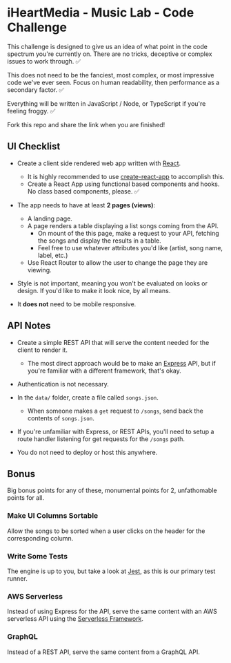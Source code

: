 # iHeartMedia - Music Lab - Code Challenge

This challenge is designed to give us an idea of what point in the code spectrum you're currently on.
There are no tricks, deceptive or complex issues to work through. ✅

This does not need to be the fanciest, most complex, or most impressive code we've ever seen.
Focus on human readability, then performance as a secondary factor. ✅

Everything will be written in JavaScript / Node, or TypeScript if you're feeling froggy. ✅

Fork this repo and share the link when you are finished!

## UI Checklist

- Create a client side rendered web app written with [React](https://reactjs.org/).
  - It is highly recommended to use [create-react-app](https://reactjs.org/docs/create-a-new-react-app.html) to accomplish this.
  - Create a React App using functional based components and hooks. No class based components, please. ✅

- The app needs to have at least **2 pages (views)**:
  - A landing page.
  - A page renders a table displaying a list songs coming from the API.
    - On mount of the this page, make a request to your API, fetching the songs and display the results in a table.
    - Feel free to use whatever attributes you'd like (artist, song name, label, etc.)
  - Use React Router to allow the user to change the page they are viewing.

- Style is not important, meaning you won't be evaluated on looks or design. If you'd like to make it look nice, by all means.

- It **does not** need to be mobile responsive.

## API Notes

- Create a simple REST API that will serve the content needed for the client to render it.
  - The most direct approach would be to make an [Express](https://expressjs.com) API, but if you're familiar with a different framework, that's okay.

- Authentication is not necessary.

- In the `data/` folder, create a file called `songs.json`.
  - When someone makes a `get` request to `/songs`, send back the contents of `songs.json`.

- If you're unfamiliar with Express, or REST APIs, you'll need to setup a route handler listening for get requests for the `/songs` path.

- You do not need to deploy or host this anywhere.

## Bonus

Big bonus points for any of these, monumental points for 2, unfathomable points for all.

### Make UI Columns Sortable

Allow the songs to be sorted when a user clicks on the header for the corresponding column.

### Write Some Tests

The engine is up to you, but take a look at [Jest](https://jestjs.io/), as this is our primary test runner.

### AWS Serverless

Instead of using Express for the API, serve the same content with an AWS serverless API using the [Serverless Framework](https://serverless.com).

### GraphQL

Instead of a REST API, serve the same content from a GraphQL API.
